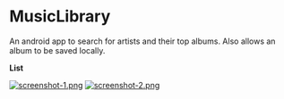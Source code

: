# MusicLibrary
An android app to search for artists and their top albums. Also allows an album to be saved locally.

**List**

[![screenshot-1.png](https://i.postimg.cc/0r516QqC/Screenshot-1624339795.png)](https://postimg.cc/0r516QqC) [![screenshot-2.png](https://i.postimg.cc/3WL52T8Q/Screenshot-1624339893.png)](https://postimg.cc/3WL52T8Q)

